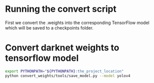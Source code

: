 # Running the convert script  

First we convert the .weights into the corresponding TensorFlow model which will be saved to a checkpoints folder.  

# Convert darknet weights to tensorflow model

```bash
export PYTHONPATH="${PYTHONPATH}:the_project_location"
python convert_weights/tools/save_model.py --model yolov4 
```